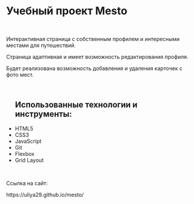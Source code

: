 <h1 aligin="center"><b>Учебный проект Mesto</b></h1>
<br>
<p aligin="center">Интерактивная страница с собственным профилем и интересными местами для путешествий.</p>
<p>Страница адаптивная и имеет возможность редактирования профиля.</p>
<p>Будет реализована возможность добавления и удаления карточек с фото мест.</p>
<br>
<ul>
<h2>Использованные технологии и инструменты:</h2>
  <li>HTML5</li>
  <li>CSS3</li>
  <li>JavaScript</li>
  <li>Git</li>
  <li>Flexbox</li>
  <li>Grid Layout</li>
  
</ul>
<br>
<p>Ссылка на сайт:</p>
https://uliya29.github.io/mesto/
